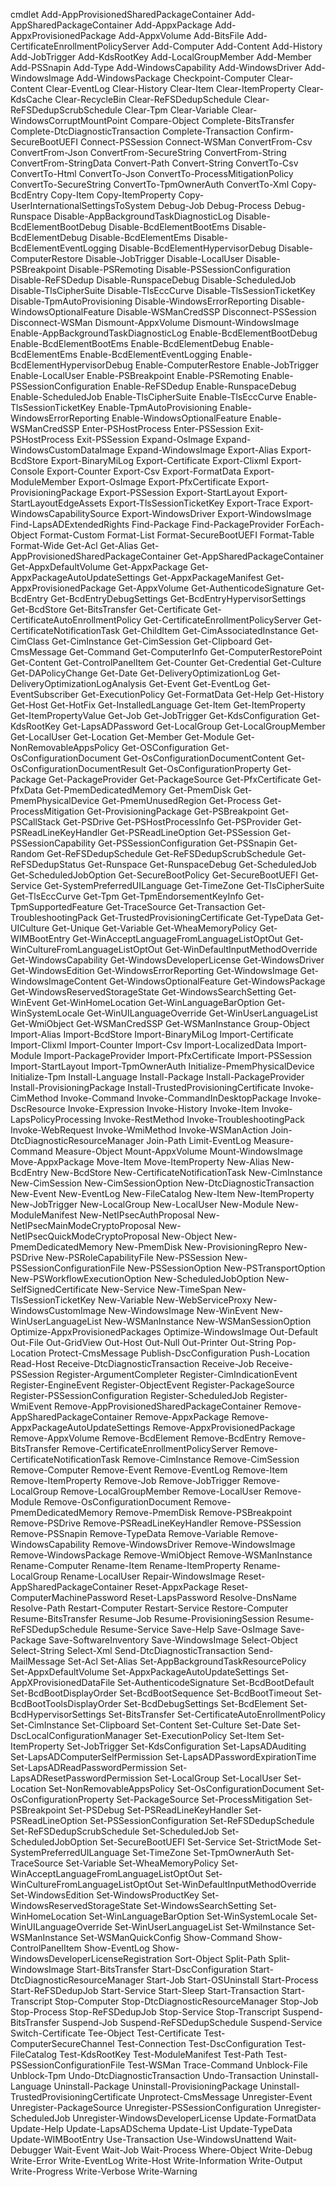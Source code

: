 cmdlet
    Add-AppProvisionedSharedPackageContainer
    Add-AppSharedPackageContainer
    Add-AppxPackage
    Add-AppxProvisionedPackage
    Add-AppxVolume
    Add-BitsFile
    Add-CertificateEnrollmentPolicyServer
    Add-Computer
    Add-Content
    Add-History
    Add-JobTrigger
    Add-KdsRootKey
    Add-LocalGroupMember
    Add-Member
    Add-PSSnapin
    Add-Type
    Add-WindowsCapability
    Add-WindowsDriver
    Add-WindowsImage
    Add-WindowsPackage
    Checkpoint-Computer
    Clear-Content
    Clear-EventLog
    Clear-History
    Clear-Item
    Clear-ItemProperty
    Clear-KdsCache
    Clear-RecycleBin
    Clear-ReFSDedupSchedule
    Clear-ReFSDedupScrubSchedule
    Clear-Tpm
    Clear-Variable
    Clear-WindowsCorruptMountPoint
    Compare-Object
    Complete-BitsTransfer
    Complete-DtcDiagnosticTransaction
    Complete-Transaction
    Confirm-SecureBootUEFI
    Connect-PSSession
    Connect-WSMan
    ConvertFrom-Csv
    ConvertFrom-Json
    ConvertFrom-SecureString
    ConvertFrom-String
    ConvertFrom-StringData
    Convert-Path
    Convert-String
    ConvertTo-Csv
    ConvertTo-Html
    ConvertTo-Json
    ConvertTo-ProcessMitigationPolicy
    ConvertTo-SecureString
    ConvertTo-TpmOwnerAuth
    ConvertTo-Xml
    Copy-BcdEntry
    Copy-Item
    Copy-ItemProperty
    Copy-UserInternationalSettingsToSystem
    Debug-Job
    Debug-Process
    Debug-Runspace
    Disable-AppBackgroundTaskDiagnosticLog
    Disable-BcdElementBootDebug
    Disable-BcdElementBootEms
    Disable-BcdElementDebug
    Disable-BcdElementEms
    Disable-BcdElementEventLogging
    Disable-BcdElementHypervisorDebug
    Disable-ComputerRestore
    Disable-JobTrigger
    Disable-LocalUser
    Disable-PSBreakpoint
    Disable-PSRemoting
    Disable-PSSessionConfiguration
    Disable-ReFSDedup
    Disable-RunspaceDebug
    Disable-ScheduledJob
    Disable-TlsCipherSuite
    Disable-TlsEccCurve
    Disable-TlsSessionTicketKey
    Disable-TpmAutoProvisioning
    Disable-WindowsErrorReporting
    Disable-WindowsOptionalFeature
    Disable-WSManCredSSP
    Disconnect-PSSession
    Disconnect-WSMan
    Dismount-AppxVolume
    Dismount-WindowsImage
    Enable-AppBackgroundTaskDiagnosticLog
    Enable-BcdElementBootDebug
    Enable-BcdElementBootEms
    Enable-BcdElementDebug
    Enable-BcdElementEms
    Enable-BcdElementEventLogging
    Enable-BcdElementHypervisorDebug
    Enable-ComputerRestore
    Enable-JobTrigger
    Enable-LocalUser
    Enable-PSBreakpoint
    Enable-PSRemoting
    Enable-PSSessionConfiguration
    Enable-ReFSDedup
    Enable-RunspaceDebug
    Enable-ScheduledJob
    Enable-TlsCipherSuite
    Enable-TlsEccCurve
    Enable-TlsSessionTicketKey
    Enable-TpmAutoProvisioning
    Enable-WindowsErrorReporting
    Enable-WindowsOptionalFeature
    Enable-WSManCredSSP
    Enter-PSHostProcess
    Enter-PSSession
    Exit-PSHostProcess
    Exit-PSSession
    Expand-OsImage
    Expand-WindowsCustomDataImage
    Expand-WindowsImage
    Export-Alias
    Export-BcdStore
    Export-BinaryMiLog
    Export-Certificate
    Export-Clixml
    Export-Console
    Export-Counter
    Export-Csv
    Export-FormatData
    Export-ModuleMember
    Export-OsImage
    Export-PfxCertificate
    Export-ProvisioningPackage
    Export-PSSession
    Export-StartLayout
    Export-StartLayoutEdgeAssets
    Export-TlsSessionTicketKey
    Export-Trace
    Export-WindowsCapabilitySource
    Export-WindowsDriver
    Export-WindowsImage
    Find-LapsADExtendedRights
    Find-Package
    Find-PackageProvider
    ForEach-Object
    Format-Custom
    Format-List
    Format-SecureBootUEFI
    Format-Table
    Format-Wide
    Get-Acl
    Get-Alias
    Get-AppProvisionedSharedPackageContainer
    Get-AppSharedPackageContainer
    Get-AppxDefaultVolume
    Get-AppxPackage
    Get-AppxPackageAutoUpdateSettings
    Get-AppxPackageManifest
    Get-AppxProvisionedPackage
    Get-AppxVolume
    Get-AuthenticodeSignature
    Get-BcdEntry
    Get-BcdEntryDebugSettings
    Get-BcdEntryHypervisorSettings
    Get-BcdStore
    Get-BitsTransfer
    Get-Certificate
    Get-CertificateAutoEnrollmentPolicy
    Get-CertificateEnrollmentPolicyServer
    Get-CertificateNotificationTask
    Get-ChildItem
    Get-CimAssociatedInstance
    Get-CimClass
    Get-CimInstance
    Get-CimSession
    Get-Clipboard
    Get-CmsMessage
    Get-Command
    Get-ComputerInfo
    Get-ComputerRestorePoint
    Get-Content
    Get-ControlPanelItem
    Get-Counter
    Get-Credential
    Get-Culture
    Get-DAPolicyChange
    Get-Date
    Get-DeliveryOptimizationLog
    Get-DeliveryOptimizationLogAnalysis
    Get-Event
    Get-EventLog
    Get-EventSubscriber
    Get-ExecutionPolicy
    Get-FormatData
    Get-Help
    Get-History
    Get-Host
    Get-HotFix
    Get-InstalledLanguage
    Get-Item
    Get-ItemProperty
    Get-ItemPropertyValue
    Get-Job
    Get-JobTrigger
    Get-KdsConfiguration
    Get-KdsRootKey
    Get-LapsADPassword
    Get-LocalGroup
    Get-LocalGroupMember
    Get-LocalUser
    Get-Location
    Get-Member
    Get-Module
    Get-NonRemovableAppsPolicy
    Get-OSConfiguration
    Get-OsConfigurationDocument
    Get-OsConfigurationDocumentContent
    Get-OsConfigurationDocumentResult
    Get-OsConfigurationProperty
    Get-Package
    Get-PackageProvider
    Get-PackageSource
    Get-PfxCertificate
    Get-PfxData
    Get-PmemDedicatedMemory
    Get-PmemDisk
    Get-PmemPhysicalDevice
    Get-PmemUnusedRegion
    Get-Process
    Get-ProcessMitigation
    Get-ProvisioningPackage
    Get-PSBreakpoint
    Get-PSCallStack
    Get-PSDrive
    Get-PSHostProcessInfo
    Get-PSProvider
    Get-PSReadLineKeyHandler
    Get-PSReadLineOption
    Get-PSSession
    Get-PSSessionCapability
    Get-PSSessionConfiguration
    Get-PSSnapin
    Get-Random
    Get-ReFSDedupSchedule
    Get-ReFSDedupScrubSchedule
    Get-ReFSDedupStatus
    Get-Runspace
    Get-RunspaceDebug
    Get-ScheduledJob
    Get-ScheduledJobOption
    Get-SecureBootPolicy
    Get-SecureBootUEFI
    Get-Service
    Get-SystemPreferredUILanguage
    Get-TimeZone
    Get-TlsCipherSuite
    Get-TlsEccCurve
    Get-Tpm
    Get-TpmEndorsementKeyInfo
    Get-TpmSupportedFeature
    Get-TraceSource
    Get-Transaction
    Get-TroubleshootingPack
    Get-TrustedProvisioningCertificate
    Get-TypeData
    Get-UICulture
    Get-Unique
    Get-Variable
    Get-WheaMemoryPolicy
    Get-WIMBootEntry
    Get-WinAcceptLanguageFromLanguageListOptOut
    Get-WinCultureFromLanguageListOptOut
    Get-WinDefaultInputMethodOverride
    Get-WindowsCapability
    Get-WindowsDeveloperLicense
    Get-WindowsDriver
    Get-WindowsEdition
    Get-WindowsErrorReporting
    Get-WindowsImage
    Get-WindowsImageContent
    Get-WindowsOptionalFeature
    Get-WindowsPackage
    Get-WindowsReservedStorageState
    Get-WindowsSearchSetting
    Get-WinEvent
    Get-WinHomeLocation
    Get-WinLanguageBarOption
    Get-WinSystemLocale
    Get-WinUILanguageOverride
    Get-WinUserLanguageList
    Get-WmiObject
    Get-WSManCredSSP
    Get-WSManInstance
    Group-Object
    Import-Alias
    Import-BcdStore
    Import-BinaryMiLog
    Import-Certificate
    Import-Clixml
    Import-Counter
    Import-Csv
    Import-LocalizedData
    Import-Module
    Import-PackageProvider
    Import-PfxCertificate
    Import-PSSession
    Import-StartLayout
    Import-TpmOwnerAuth
    Initialize-PmemPhysicalDevice
    Initialize-Tpm
    Install-Language
    Install-Package
    Install-PackageProvider
    Install-ProvisioningPackage
    Install-TrustedProvisioningCertificate
    Invoke-CimMethod
    Invoke-Command
    Invoke-CommandInDesktopPackage
    Invoke-DscResource
    Invoke-Expression
    Invoke-History
    Invoke-Item
    Invoke-LapsPolicyProcessing
    Invoke-RestMethod
    Invoke-TroubleshootingPack
    Invoke-WebRequest
    Invoke-WmiMethod
    Invoke-WSManAction
    Join-DtcDiagnosticResourceManager
    Join-Path
    Limit-EventLog
    Measure-Command
    Measure-Object
    Mount-AppxVolume
    Mount-WindowsImage
    Move-AppxPackage
    Move-Item
    Move-ItemProperty
    New-Alias
    New-BcdEntry
    New-BcdStore
    New-CertificateNotificationTask
    New-CimInstance
    New-CimSession
    New-CimSessionOption
    New-DtcDiagnosticTransaction
    New-Event
    New-EventLog
    New-FileCatalog
    New-Item
    New-ItemProperty
    New-JobTrigger
    New-LocalGroup
    New-LocalUser
    New-Module
    New-ModuleManifest
    New-NetIPsecAuthProposal
    New-NetIPsecMainModeCryptoProposal
    New-NetIPsecQuickModeCryptoProposal
    New-Object
    New-PmemDedicatedMemory
    New-PmemDisk
    New-ProvisioningRepro
    New-PSDrive
    New-PSRoleCapabilityFile
    New-PSSession
    New-PSSessionConfigurationFile
    New-PSSessionOption
    New-PSTransportOption
    New-PSWorkflowExecutionOption
    New-ScheduledJobOption
    New-SelfSignedCertificate
    New-Service
    New-TimeSpan
    New-TlsSessionTicketKey
    New-Variable
    New-WebServiceProxy
    New-WindowsCustomImage
    New-WindowsImage
    New-WinEvent
    New-WinUserLanguageList
    New-WSManInstance
    New-WSManSessionOption
    Optimize-AppxProvisionedPackages
    Optimize-WindowsImage
    Out-Default
    Out-File
    Out-GridView
    Out-Host
    Out-Null
    Out-Printer
    Out-String
    Pop-Location
    Protect-CmsMessage
    Publish-DscConfiguration
    Push-Location
    Read-Host
    Receive-DtcDiagnosticTransaction
    Receive-Job
    Receive-PSSession
    Register-ArgumentCompleter
    Register-CimIndicationEvent
    Register-EngineEvent
    Register-ObjectEvent
    Register-PackageSource
    Register-PSSessionConfiguration
    Register-ScheduledJob
    Register-WmiEvent
    Remove-AppProvisionedSharedPackageContainer
    Remove-AppSharedPackageContainer
    Remove-AppxPackage
    Remove-AppxPackageAutoUpdateSettings
    Remove-AppxProvisionedPackage
    Remove-AppxVolume
    Remove-BcdElement
    Remove-BcdEntry
    Remove-BitsTransfer
    Remove-CertificateEnrollmentPolicyServer
    Remove-CertificateNotificationTask
    Remove-CimInstance
    Remove-CimSession
    Remove-Computer
    Remove-Event
    Remove-EventLog
    Remove-Item
    Remove-ItemProperty
    Remove-Job
    Remove-JobTrigger
    Remove-LocalGroup
    Remove-LocalGroupMember
    Remove-LocalUser
    Remove-Module
    Remove-OsConfigurationDocument
    Remove-PmemDedicatedMemory
    Remove-PmemDisk
    Remove-PSBreakpoint
    Remove-PSDrive
    Remove-PSReadLineKeyHandler
    Remove-PSSession
    Remove-PSSnapin
    Remove-TypeData
    Remove-Variable
    Remove-WindowsCapability
    Remove-WindowsDriver
    Remove-WindowsImage
    Remove-WindowsPackage
    Remove-WmiObject
    Remove-WSManInstance
    Rename-Computer
    Rename-Item
    Rename-ItemProperty
    Rename-LocalGroup
    Rename-LocalUser
    Repair-WindowsImage
    Reset-AppSharedPackageContainer
    Reset-AppxPackage
    Reset-ComputerMachinePassword
    Reset-LapsPassword
    Resolve-DnsName
    Resolve-Path
    Restart-Computer
    Restart-Service
    Restore-Computer
    Resume-BitsTransfer
    Resume-Job
    Resume-ProvisioningSession
    Resume-ReFSDedupSchedule
    Resume-Service
    Save-Help
    Save-OsImage
    Save-Package
    Save-SoftwareInventory
    Save-WindowsImage
    Select-Object
    Select-String
    Select-Xml
    Send-DtcDiagnosticTransaction
    Send-MailMessage
    Set-Acl
    Set-Alias
    Set-AppBackgroundTaskResourcePolicy
    Set-AppxDefaultVolume
    Set-AppxPackageAutoUpdateSettings
    Set-AppXProvisionedDataFile
    Set-AuthenticodeSignature
    Set-BcdBootDefault
    Set-BcdBootDisplayOrder
    Set-BcdBootSequence
    Set-BcdBootTimeout
    Set-BcdBootToolsDisplayOrder
    Set-BcdDebugSettings
    Set-BcdElement
    Set-BcdHypervisorSettings
    Set-BitsTransfer
    Set-CertificateAutoEnrollmentPolicy
    Set-CimInstance
    Set-Clipboard
    Set-Content
    Set-Culture
    Set-Date
    Set-DscLocalConfigurationManager
    Set-ExecutionPolicy
    Set-Item
    Set-ItemProperty
    Set-JobTrigger
    Set-KdsConfiguration
    Set-LapsADAuditing
    Set-LapsADComputerSelfPermission
    Set-LapsADPasswordExpirationTime
    Set-LapsADReadPasswordPermission
    Set-LapsADResetPasswordPermission
    Set-LocalGroup
    Set-LocalUser
    Set-Location
    Set-NonRemovableAppsPolicy
    Set-OsConfigurationDocument
    Set-OsConfigurationProperty
    Set-PackageSource
    Set-ProcessMitigation
    Set-PSBreakpoint
    Set-PSDebug
    Set-PSReadLineKeyHandler
    Set-PSReadLineOption
    Set-PSSessionConfiguration
    Set-ReFSDedupSchedule
    Set-ReFSDedupScrubSchedule
    Set-ScheduledJob
    Set-ScheduledJobOption
    Set-SecureBootUEFI
    Set-Service
    Set-StrictMode
    Set-SystemPreferredUILanguage
    Set-TimeZone
    Set-TpmOwnerAuth
    Set-TraceSource
    Set-Variable
    Set-WheaMemoryPolicy
    Set-WinAcceptLanguageFromLanguageListOptOut
    Set-WinCultureFromLanguageListOptOut
    Set-WinDefaultInputMethodOverride
    Set-WindowsEdition
    Set-WindowsProductKey
    Set-WindowsReservedStorageState
    Set-WindowsSearchSetting
    Set-WinHomeLocation
    Set-WinLanguageBarOption
    Set-WinSystemLocale
    Set-WinUILanguageOverride
    Set-WinUserLanguageList
    Set-WmiInstance
    Set-WSManInstance
    Set-WSManQuickConfig
    Show-Command
    Show-ControlPanelItem
    Show-EventLog
    Show-WindowsDeveloperLicenseRegistration
    Sort-Object
    Split-Path
    Split-WindowsImage
    Start-BitsTransfer
    Start-DscConfiguration
    Start-DtcDiagnosticResourceManager
    Start-Job
    Start-OSUninstall
    Start-Process
    Start-ReFSDedupJob
    Start-Service
    Start-Sleep
    Start-Transaction
    Start-Transcript
    Stop-Computer
    Stop-DtcDiagnosticResourceManager
    Stop-Job
    Stop-Process
    Stop-ReFSDedupJob
    Stop-Service
    Stop-Transcript
    Suspend-BitsTransfer
    Suspend-Job
    Suspend-ReFSDedupSchedule
    Suspend-Service
    Switch-Certificate
    Tee-Object
    Test-Certificate
    Test-ComputerSecureChannel
    Test-Connection
    Test-DscConfiguration
    Test-FileCatalog
    Test-KdsRootKey
    Test-ModuleManifest
    Test-Path
    Test-PSSessionConfigurationFile
    Test-WSMan
    Trace-Command
    Unblock-File
    Unblock-Tpm
    Undo-DtcDiagnosticTransaction
    Undo-Transaction
    Uninstall-Language
    Uninstall-Package
    Uninstall-ProvisioningPackage
    Uninstall-TrustedProvisioningCertificate
    Unprotect-CmsMessage
    Unregister-Event
    Unregister-PackageSource
    Unregister-PSSessionConfiguration
    Unregister-ScheduledJob
    Unregister-WindowsDeveloperLicense
    Update-FormatData
    Update-Help
    Update-LapsADSchema
    Update-List
    Update-TypeData
    Update-WIMBootEntry
    Use-Transaction
    Use-WindowsUnattend
    Wait-Debugger
    Wait-Event
    Wait-Job
    Wait-Process
    Where-Object
    Write-Debug
    Write-Error
    Write-EventLog
    Write-Host
    Write-Information
    Write-Output
    Write-Progress
    Write-Verbose
    Write-Warning
